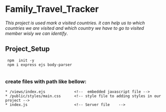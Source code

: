 # Family_Travel_Tracker

_This project is used mark a visited countries. it can help us to which countries we are visited and which country we have to go to visited member wisly we can identify_.

## Project_Setup

```
 npm  init -y  
 npm i express ejs body-parser
 
```

### create files with path like bellow:

    * /views/index.ejs             <!--  embedded javascript file -->
    * /public/styles/main.css      <!-- style file to adding styles in our project -->
    * index.js                     <!-- Server file    -->


